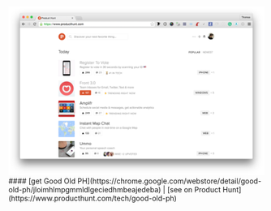 <img src='https://raw.githubusercontent.com/tchret/goodoldph/master/img/capture.png' />
#### [get Good Old PH](https://chrome.google.com/webstore/detail/good-old-ph/jloimhlmpgmmldlgeciedhmbeajedeba) | [see on Product Hunt](https://www.producthunt.com/tech/good-old-ph)
